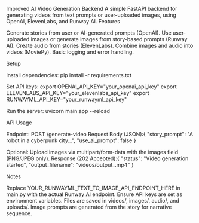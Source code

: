 Improved AI Video Generation Backend
A simple FastAPI backend for generating videos from text prompts or user-uploaded images, using OpenAI, ElevenLabs, and Runway AI.
Features

Generate stories from user or AI-generated prompts (OpenAI).
Use user-uploaded images or generate images from story-based prompts (Runway AI).
Create audio from stories (ElevenLabs).
Combine images and audio into videos (MoviePy).
Basic logging and error handling.

Setup

Install dependencies:
pip install -r requirements.txt


Set API keys:
export OPENAI_API_KEY="your_openai_api_key"
export ELEVENLABS_API_KEY="your_elevenlabs_api_key"
export RUNWAYML_API_KEY="your_runwayml_api_key"


Run the server:
uvicorn main:app --reload



API Usage

Endpoint: POST /generate-video
Request Body (JSON):{
  "story_prompt": "A robot in a cyberpunk city...",
  "use_ai_prompt": false
}


Optional: Upload images via multipart/form-data with the images field (PNG/JPEG only).
Response (202 Accepted):{
  "status": "Video generation started",
  "output_filename": "videos/output_<hash>.mp4"
}



Notes

Replace YOUR_RUNWAYML_TEXT_TO_IMAGE_API_ENDPOINT_HERE in main.py with the actual Runway AI endpoint.
Ensure API keys are set as environment variables.
Files are saved in videos/, images/, audio/, and uploads/.
Image prompts are generated from the story for narrative sequence.

